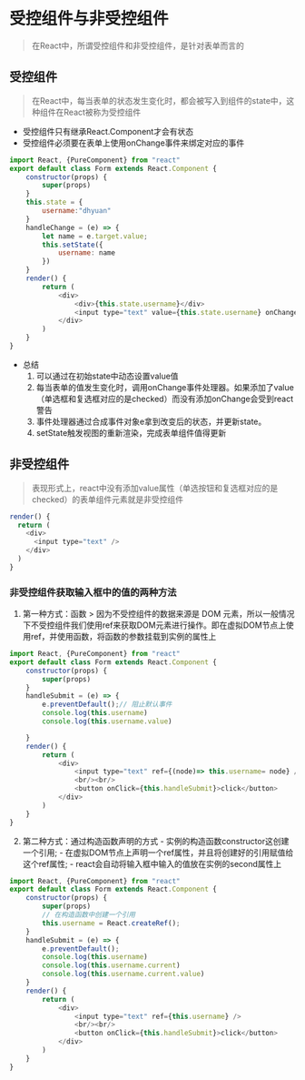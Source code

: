 # 受控组件与非受控组件

  > 在React中，所谓受控组件和非受控组件，是针对表单而言的

  ## 受控组件
  > 在React中，每当表单的状态发生变化时，都会被写入到组件的state中，这种组件在React被称为受控组件

  - 受控组件只有继承React.Component才会有状态
  - 受控组件必须要在表单上使用onChange事件来绑定对应的事件

```js
import React, {PureComponent} from "react"
export default class Form extends React.Component {
    constructor(props) {
        super(props)
    }
    this.state = {
        username:"dhyuan"
    }
    handleChange = (e) => {
        let name = e.target.value;
        this.setState({
            username: name
        })
    }
    render() {
        return (
            <div>
                <div>{this.state.username}</div>
                <input type="text" value={this.state.username} onChange={this.handleChange}/>
            </div>
        )
    }
}
```
  - 总结
    1. 可以通过在初始state中动态设置value值 
    2. 每当表单的值发生变化时，调用onChange事件处理器。如果添加了value （单选框和复选框对应的是checked）而没有添加onChange会受到react警告 
    3. 事件处理器通过合成事件对象e拿到改变后的状态，并更新state。 
    4. setState触发视图的重新渲染，完成表单组件值得更新

## 非受控组件
  > 表现形式上，react中没有添加value属性（单选按钮和复选框对应的是checked）的表单组件元素就是非受控组件
```js
render() {
  return (
    <div>
      <input type="text" />
    </div>
  )
}
```

### 非受控组件获取输入框中的值的两种方法

  1. 第一种方式：函数
    > 因为不受控组件的数据来源是 DOM 元素，所以一般情况下不受控组件我们使用ref来获取DOM元素进行操作。即在虚拟DOM节点上使用ref，并使用函数，将函数的参数挂载到实例的属性上
```js
import React, {PureComponent} from "react"
export default class Form extends React.Component {
    constructor(props) {
        super(props)
    }
    handleSubmit = (e) => {
        e.preventDefault();// 阻止默认事件
        console.log(this.username)
        console.log(this.username.value)

    }
    render() {
        return (
            <div>
                <input type="text" ref={(node)=> this.username= node} />
                <br/><br/>
                <button onClick={this.handleSubmit}>click</button>
            </div>
        )
    }
}
```

  2. 第二种方式：通过构造函数声明的方式
    - 实例的构造函数constructor这创建一个引用;
    - 在虚拟DOM节点上声明一个ref属性，并且将创建好的引用赋值给这个ref属性;
    - react会自动将输入框中输入的值放在实例的second属性上
```js
import React, {PureComponent} from "react"
export default class Form extends React.Component {
    constructor(props) {
        super(props)
        // 在构造函数中创建一个引用
        this.username = React.createRef();
    }
    handleSubmit = (e) => {
        e.preventDefault();
        console.log(this.username)
        console.log(this.username.current)
        console.log(this.username.current.value)
    }
    render() {
        return (
            <div>
                <input type="text" ref={this.username} />
                <br/><br/>
                <button onClick={this.handleSubmit}>click</button>
            </div>
        )
    }
}
```